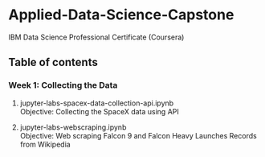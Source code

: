 # Applied-Data-Science-Capstone
IBM Data Science Professional Certificate (Coursera)

## Table of contents

### Week 1: Collecting the Data
1. jupyter-labs-spacex-data-collection-api.ipynb  
Objective: Collecting the SpaceX data using API

2. jupyter-labs-webscraping.ipynb  
Objective: Web scraping Falcon 9 and Falcon Heavy Launches Records from Wikipedia
